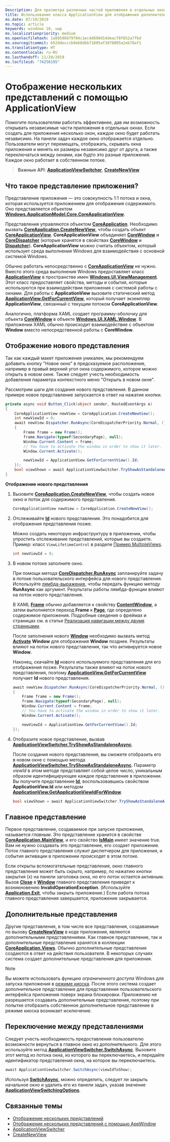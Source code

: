 ```yaml
---
Description: Для просмотра различных частей приложения в отдельных окнах следует использовать класс ApplicationView.
title: Использование класса ApplicationView для отображения дополнительных окон приложения
ms.date: 07/19/2019
ms.topic: article
keywords: windows 10, uwp
ms.localizationpriority: medium
ms.openlocfilehash: 1a89596979f84c1ec4d698d14deacf8f852a7fbd
ms.sourcegitcommit: b52ddecccb9e68dbb71695af3078005a2eb78af1
ms.translationtype: HT
ms.contentlocale: ru-RU
ms.lasthandoff: 11/20/2019
ms.locfileid: "74258195"
---
```

# <a name="show-multiple-views-with-applicationview"></a>Отображение нескольких представлений с помощью ApplicationView

Помогите пользователям работать эффективнее, дав им возможность открывать независимые части приложения в отдельных окнах. Если создать для приложения несколько окон, каждое окно будет работать независимо. На панели задач каждое окно отображается отдельно. Пользователи могут перемещать, отображать, скрывать окна приложения и менять их размеры независимо друг от друга, а также переключаться между окнами, как будто это разные приложения. Каждое окно работает в собственном потоке.

> **Важные API**: [**ApplicationViewSwitcher**](https://docs.microsoft.com/uwp/api/Windows.UI.ViewManagement.ApplicationViewSwitcher), [**CreateNewView**](https://docs.microsoft.com/uwp/api/windows.applicationmodel.core.coreapplication.createnewview)

## <a name="what-is-a-view"></a>Что такое представление приложения?

Представление приложения — это совокупность 1:1 потока и окна, которая используется приложением для отображения содержимого. Оно представляется объектом [**Windows.ApplicationModel.Core.CoreApplicationView**](https://docs.microsoft.com/uwp/api/Windows.ApplicationModel.Core.CoreApplicationView).

Представления управляются объектом [**CoreApplication**](https://docs.microsoft.com/uwp/api/Windows.ApplicationModel.Core.CoreApplication). Необходимо вызвать [**CoreApplication.CreateNewView**](https://docs.microsoft.com/uwp/api/windows.applicationmodel.core.coreapplication.createnewview), чтобы создать объект [**CoreApplicationView**](https://docs.microsoft.com/uwp/api/Windows.ApplicationModel.Core.CoreApplicationView). **CoreApplicationView** объединяет [**CoreWindow**](https://docs.microsoft.com/uwp/api/Windows.UI.Core.CoreWindow) и [**CoreDispatcher**](https://docs.microsoft.com/uwp/api/Windows.UI.Core.CoreDispatcher) (которые хранятся в свойствах [**CoreWindow**](https://docs.microsoft.com/uwp/api/windows.applicationmodel.core.coreapplicationview.corewindow) и [**Dispatcher**](https://docs.microsoft.com/uwp/api/windows.applicationmodel.core.coreapplicationview.dispatcher)). **CoreApplicationView** можно считать объектом, который использует среда выполнения Windows для взаимодействия с основной системой Windows.

Обычно работать непосредственно с [**CoreApplicationView**](https://docs.microsoft.com/uwp/api/Windows.ApplicationModel.Core.CoreApplicationView) не нужно. Вместо этого среда выполнения Windows предоставляет класс [**ApplicationView**](https://docs.microsoft.com/uwp/api/Windows.UI.ViewManagement.ApplicationView) в пространстве имен [**Windows.UI.ViewManagement**](https://docs.microsoft.com/uwp/api/Windows.UI.ViewManagement). Этот класс предоставляет свойства, методы и события, которые используются при взаимодействии приложения с системой работы с окнами. Для работы с **ApplicationView** вызовите статический метод [**ApplicationView.GetForCurrentView**](https://docs.microsoft.com/uwp/api/windows.ui.viewmanagement.applicationview.getforcurrentview), который получает экземпляр **ApplicationView**, связанный с текущим потоком **CoreApplicationView**.

Аналогично, платформа XAML создает программу-оболочку для объекта [**CoreWindow**](https://docs.microsoft.com/uwp/api/Windows.UI.Core.CoreWindow) в объекте [**Windows.UI.XAML.Window**](https://docs.microsoft.com/uwp/api/Windows.UI.Xaml.Window). В приложении XAML обычно происходит взаимодействие с объектом **Window** вместо непосредственной работы с **CoreWindow**.

## <a name="show-a-new-view"></a>Отображение нового представления

Так как каждый макет приложения уникален, мы рекомендуем добавить кнопку "Новое окно" в предсказуемое расположение, например в правый верхний угол окна содержимого, которое можно открыть в новом окне. Также следует учесть необходимость добавления параметра контекстного меню "Открыть в новом окне".

Рассмотрим шаги для создания нового представления. В данном примере новое представление запускается в ответ на нажатие кнопки.

```csharp
private async void Button_Click(object sender, RoutedEventArgs e)
{
    CoreApplicationView newView = CoreApplication.CreateNewView();
    int newViewId = 0;
    await newView.Dispatcher.RunAsync(CoreDispatcherPriority.Normal, () =>
    {
        Frame frame = new Frame();
        frame.Navigate(typeof(SecondaryPage), null);   
        Window.Current.Content = frame;
        // You have to activate the window in order to show it later.
        Window.Current.Activate();

        newViewId = ApplicationView.GetForCurrentView().Id;
    });
    bool viewShown = await ApplicationViewSwitcher.TryShowAsStandaloneAsync(newViewId);
}
```

**Отображение нового представления**

1.  Вызовите [**CoreApplication.CreateNewView**](https://docs.microsoft.com/uwp/api/windows.applicationmodel.core.coreapplication.createnewview), чтобы создать новое окно и поток для содержимого представления.

    ```csharp
    CoreApplicationView newView = CoreApplication.CreateNewView();
    ```

2.  Отслеживайте [**Id**](https://docs.microsoft.com/uwp/api/windows.ui.viewmanagement.applicationview.id) нового представления. Это понадобится для отображения представления позже.

    Можно создать некоторую инфраструктуру в приложении, чтобы упростить отслеживание представлений, которые вы создаете. Пример: класс `ViewLifetimeControl` в разделе [Пример MultipleViews](https://github.com/Microsoft/Windows-universal-samples/tree/master/Samples/MultipleViews).

    ```csharp
    int newViewId = 0;
    ```

3.  В новом потоке заполните окно.

    При помощи метода [**CoreDispatcher.RunAsync**](https://docs.microsoft.com/uwp/api/windows.ui.core.coredispatcher.runasync) запланируйте задачу в потоке пользовательского интерфейса для нового представления. Используйте [лямбда-выражение](https://msdn.microsoft.com/library/bb397687.aspx), чтобы передать функцию методу **RunAsync** как аргумент. Результаты работы лямбда-функции влияют на поток нового представления.

    В XAML [**Frame**](https://docs.microsoft.com/uwp/api/Windows.UI.Xaml.Controls.Frame) обычно добавляется к свойству [**Content**](https://docs.microsoft.com/uwp/api/windows.ui.xaml.window.content)[**Window**](https://docs.microsoft.com/uwp/api/Windows.UI.Xaml.Window), а затем выполняется переход **Frame** к [**Page**](https://docs.microsoft.com/uwp/api/Windows.UI.Xaml.Controls.Page), где определено содержимое приложения. Подробные сведения о фреймах и страницах см. в статье [Реализация навигации между двумя страницами](../basics/navigate-between-two-pages.md).

    После заполнения нового [**Window**](https://docs.microsoft.com/uwp/api/Windows.UI.Xaml.Window) необходимо вызвать метод [**Activate**](https://docs.microsoft.com/uwp/api/windows.ui.xaml.window.activate)&nbsp;**Window** для отображения **Window** позднее. Результаты влияют на поток нового представления, так что активируется новое **Window**.

    Наконец, скачайте [**Id**](https://docs.microsoft.com/uwp/api/windows.ui.viewmanagement.applicationview.id) нового используемого представления для его отображения позже. Результаты также влияют на поток нового представления, поэтому [**ApplicationView.GetForCurrentView**](https://docs.microsoft.com/uwp/api/windows.ui.viewmanagement.applicationview.getforcurrentview) получает **Id** нового представления.

    ```csharp
    await newView.Dispatcher.RunAsync(CoreDispatcherPriority.Normal, () =>
    {
        Frame frame = new Frame();
        frame.Navigate(typeof(SecondaryPage), null);   
        Window.Current.Content = frame;
        // You have to activate the window in order to show it later.
        Window.Current.Activate();

        newViewId = ApplicationView.GetForCurrentView().Id;
    });
    ```

4.  Отобразите новое представление, вызвав [**ApplicationViewSwitcher.TryShowAsStandaloneAsync**](https://docs.microsoft.com/uwp/api/windows.ui.viewmanagement.applicationviewswitcher.tryshowasstandaloneasync).

    После создания нового представления, вы сможете отобразить его в новом окне с помощью метода [**ApplicationViewSwitcher.TryShowAsStandaloneAsync**](https://docs.microsoft.com/uwp/api/windows.ui.viewmanagement.applicationviewswitcher.tryshowasstandaloneasync). Параметр *viewId* в этом методе представляет собой целое число, уникальным образом идентифицирующее каждое представление в приложении. Вы получите представление [**Id**](https://docs.microsoft.com/uwp/api/windows.ui.viewmanagement.applicationview.id), воспользовавшись свойством **ApplicationView.Id** или методом [**ApplicationView.GetApplicationViewIdForWindow**](https://docs.microsoft.com/uwp/api/windows.ui.viewmanagement.applicationview.getapplicationviewidforwindow).

    ```csharp
    bool viewShown = await ApplicationViewSwitcher.TryShowAsStandaloneAsync(newViewId);
    ```

## <a name="the-main-view"></a>Главное представление


Первое представление, создаваемое при запуске приложения, называется *главным*. Это представление хранится в свойстве [**CoreApplication.MainView**](https://docs.microsoft.com/uwp/api/windows.applicationmodel.core.coreapplication.mainview), и его свойство [**IsMain**](https://docs.microsoft.com/uwp/api/windows.applicationmodel.core.coreapplicationview.ismain) имеет значение true. Вам не нужно создавать это представление, его создает приложение. Поток главного представления служит диспетчером для приложения, и события активации в приложении происходят в этом потоке.

Если открыты вспомогательные представления, окно главного представления может быть скрыто, например, по нажатию кнопки закрытия (x) на панели заголовка окна, но его поток остается активным. Вызов [**Close**](https://docs.microsoft.com/uwp/api/windows.ui.xaml.window.close) в [**Window**](https://docs.microsoft.com/uwp/api/Windows.UI.Xaml.Window) главного представления приведет к возникновению **InvalidOperationException**. (Используйте [**Application.Exit**](https://docs.microsoft.com/uwp/api/windows.ui.xaml.application.exit), чтобы закрыть приложение.) Если работа потока главного представления завершается, приложение закрывается.

## <a name="secondary-views"></a>Дополнительные представления


Другие представления, в том числе все представления, создаваемые по вызову [**CreateNewView**](https://docs.microsoft.com/uwp/api/windows.applicationmodel.core.coreapplication.createnewview) в коде приложения, являются дополнительными представлениями. Как главное представление, так и дополнительные представления хранятся в коллекции [**CoreApplication.Views**](https://docs.microsoft.com/uwp/api/windows.applicationmodel.core.coreapplication.views). Обычно дополнительные представления создаются в ответ на действия пользователя. В некоторых случаях система создает дополнительные представления для приложения.

> [!NOTE]
> Вы можете использовать функцию *ограниченного доступа* Windows для запуска приложения в [режиме киоска](https://docs.microsoft.com/windows/manage/set-up-a-device-for-anyone-to-use). После этого система создает дополнительное представление для представления пользовательского интерфейса приложения поверх экрана блокировки. Приложению не разрешается создавать дополнительные представления, поэтому при попытке отобразить собственное дополнительное представление в режиме киоска возникает исключение.

## <a name="switch-from-one-view-to-another"></a>Переключение между представлениями

Следует учесть необходимость предоставления пользователю возможности вернуться в главное окно из дополнительного. Для этого используйте метод [**ApplicationViewSwitcher.SwitchAsync**](https://docs.microsoft.com/uwp/api/windows.ui.viewmanagement.applicationviewswitcher.switchasync). Вызовите этот метод из потока окна, из которого вы переключаетесь, и передайте идентификатор представления окна, на которое вы переключаетесь.

```csharp
await ApplicationViewSwitcher.SwitchAsync(viewIdToShow);
```

Используя [**SwitchAsync**](https://docs.microsoft.com/uwp/api/windows.ui.viewmanagement.applicationviewswitcher.switchasync), можно определить, следует ли закрыть начальное окно и удалить его из панели задач, указав значение [**ApplicationViewSwitchingOptions**](https://docs.microsoft.com/uwp/api/Windows.UI.ViewManagement.ApplicationViewSwitchingOptions).

## <a name="related-topics"></a>Связанные темы

- [Отображение нескольких представлений](show-multiple-views.md)
- [Отображение нескольких представлений с помощью AppWindow](app-window.md)
- [ApplicationViewSwitcher](https://docs.microsoft.com/uwp/api/Windows.UI.ViewManagement.ApplicationViewSwitcher)
- [CreateNewView](https://docs.microsoft.com/uwp/api/windows.applicationmodel.core.coreapplication.createnewview)
